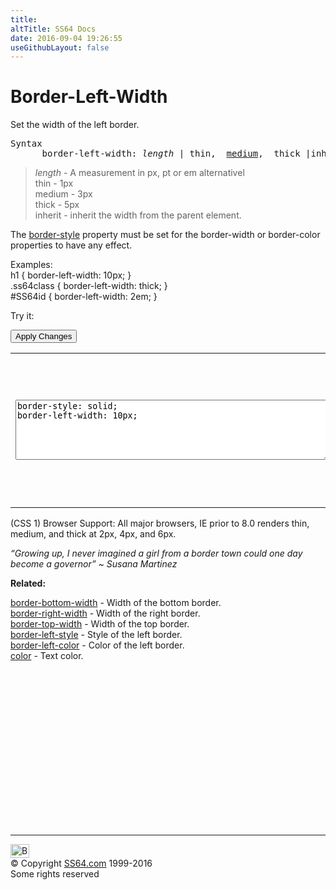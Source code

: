 ```yaml
---
title:
altTitle: SS64 Docs
date: 2016-09-04 19:26:55
useGithubLayout: false
---
```

<!-- #BeginLibraryItem "/Library/head_css.lbi" --><!-- #EndLibraryItem --><h1>Border-Left-Width</h1>
<p>Set the width  of the left border.</p>
<pre>Syntax
      border-left-width: <i>length</i> | thin,  <u>medium</u>,  thick |inherit ;</pre>
<blockquote>
<p><i class="code">length</i> - A measurement in <span class="code">px, pt</span> or <span class="code">em</span> alternativel<br>
<span class="code">thin</span> - 1px<br>
<span class="code">medium</span> - 3px<br>
<span class="code">thick</span> - 5px<br>
<span class="code">inherit</span> - inherit the width from the parent element.</p>
</blockquote>
<p>The <span class="code"><a href="border-style.html">border-style</a></span> property must be set for the border-width or border-color properties to have any effect. </p>
<p>Examples:<br>
  <span class="code">h1 { border-left-width: 10px; }<br>
    .ss64class { border-left-width: thick; }</span><br>
    <span class="code">#SS64id { border-left-width: 2em;  }</span>    <br>
</p>
<p>Try it:</p><input type="button" onclick="ApplyStyle()" value="Apply Changes">
<table>
  <tbody><tr>
    <td><textarea name="tryit" id="trycode" cols="60" rows="6" onfocus="this.style.background='#fff';" onblur="this.style.background='#eee';" tabindex="1">border-style: solid;
border-left-width: 10px;
</textarea></td>
    <td><div id="tryresult">This is a sample of text with a CSS border. Each of the 4 borders can be styled separately with CSS.</div></td>
  </tr>
</tbody></table>
<p>(CSS 1) Browser Support: All major browsers,  IE prior to 8.0 renders thin, medium, and thick at 2px, 4px, and 6px.</p>
<p class="quote"><i>“Growing up, I never imagined a girl from a border town could one day become a governor” ~ Susana Martinez</i></p><p><b>Related:</b></p>
<p><a href="border-bottom-width.html">border-bottom-width</a> - Width of the bottom border.<br>
<a href="border-right-width.html">border-right-width</a> - Width of the right border.<br>
<a href="border-top-width.html">border-top-width</a> - Width of the top border.<br>
<a href="border-left-style.html">border-left-style</a> - Style of the left border. <br>
<a href="border-left-color.html">border-left-color</a> - Color of the left border.<br>
<a href="color.html">color</a> - Text color.<br>
</p><!-- #BeginLibraryItem "/Library/foot_css.lbi" --><p>
<!-- CSS -->
<ins class="adsbygoogle" style="display:inline-block;width:300px;height:250px" data-ad-client="ca-pub-6140977852749469" data-ad-slot="2739097502"></ins>
<script>
(adsbygoogle = window.adsbygoogle || []).push({});
</script></p>
<hr>
<div id="bl" class="footer"><a href="border-left-width.html#"><img src="../images/top.png" width="30" height="22" alt="Back to the Top"></a></div>
<div id="br" class="footer, tagline">© Copyright <a href="http://ss64.com/">SS64.com</a> 1999-2016<br>
Some rights reserved</div><!-- #EndLibraryItem -->

